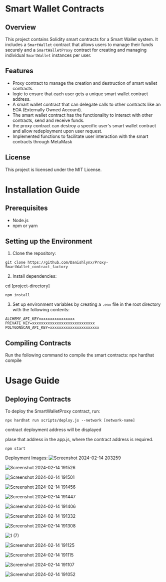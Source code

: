 # Smart Wallet Contracts

## Overview
This project contains Solidity smart contracts for a Smart Wallet system. It includes a `SmartWallet` contract that allows users to manage their funds securely and a `SmartWalletProxy` contract for creating and managing individual `SmartWallet` instances per user.

## Features
- Proxy contract to manage the creation and destruction of smart wallet contracts.
- logic to ensure that each user gets a unique smart wallet contract address.
- A smart wallet contract that can delegate calls to other contracts like an EOA (Externally Owned Account).
- The smart wallet contract has the functionality to interact with other contracts, send and receive funds.
- the proxy contract can destroy a specific user's smart wallet contract and allow redeployment upon user request.
- Implemented functions to facilitate user interaction with the smart contracts through MetaMask


## License
This project is licensed under the MIT License.


# Installation Guide

## Prerequisites
- Node.js
- npm or yarn

## Setting up the Environment
1. Clone the repository: 
```
git clone https://github.com/Danishlynx/Proxy-SmartWallet_contract_factory

```
2. Install dependencies:

cd [project-directory]
```
npm install
```

3. Set up environment variables by creating a `.env` file in the root directory with the following contents:
```
ALCHEMY_API_KEY=xxxxxxxxxxxxxxx
PRIVATE_KEY=xxxxxxxxxxxxxxxxxxxxxxxxxxxx
POLYGONSCAN_API_KEY=xxxxxxxxxxxxxxxxxxxxxx
```


## Compiling Contracts
Run the following command to compile the smart contracts:
npx hardhat compile

# Usage Guide

## Deploying Contracts

To deploy the SmartWalletProxy contract, run:
```
npx hardhat run scripts/deploy.js --network [network-name]
```

contract deployment address will be displayed

plase that address in the app.js, where the contract address is required.

```
npm start
``` 




Deployment Images:
![Screenshot 2024-02-14 203259](https://github.com/Danishlynx/Proxy-SmartWallet_contract_factory/assets/69537135/e7aeb4a4-9fae-4d95-8893-c5f80bdea0ad)

![Screenshot 2024-02-14 191526](https://github.com/Danishlynx/Proxy-SmartWallet_contract_factory/assets/69537135/11a57759-8902-49a3-8c26-6933f56e9448)

![Screenshot 2024-02-14 191501](https://github.com/Danishlynx/Proxy-SmartWallet_contract_factory/assets/69537135/8dfc6aa1-014d-4c45-b53c-62c9ef8ebdec)

![Screenshot 2024-02-14 191456](https://github.com/Danishlynx/Proxy-SmartWallet_contract_factory/assets/69537135/fb8e9f33-6f52-4585-8181-2cf6278d032b)

![Screenshot 2024-02-14 191447](https://github.com/Danishlynx/Proxy-SmartWallet_contract_factory/assets/69537135/2dfd71fc-a70c-456f-a591-5e18c72cf534)

![Screenshot 2024-02-14 191406](https://github.com/Danishlynx/Proxy-SmartWallet_contract_factory/assets/69537135/ad764ccf-b12a-4dc5-ae16-f308a5ec9513)

![Screenshot 2024-02-14 191332](https://github.com/Danishlynx/Proxy-SmartWallet_contract_factory/assets/69537135/f01e2fba-453f-4a55-8cbd-f03c0a03d3ac)

![Screenshot 2024-02-14 191308](https://github.com/Danishlynx/Proxy-SmartWallet_contract_factory/assets/69537135/4ccea338-6c02-46da-9ddd-0b96b84c43b0)

![1 (7)](https://github.com/Danishlynx/Proxy_SmartWallet_with_Frontend/assets/69537135/178d28b2-8de5-4eb9-a5cd-a27de19f18dd)


![Screenshot 2024-02-14 191125](https://github.com/Danishlynx/Proxy-SmartWallet_contract_factory/assets/69537135/6bbc05e6-b70d-42e3-b8d5-6e93be1a9344)

![Screenshot 2024-02-14 191115](https://github.com/Danishlynx/Proxy-SmartWallet_contract_factory/assets/69537135/e7ffef92-31f8-4493-b0d8-ac6a916e96f2)

![Screenshot 2024-02-14 191107](https://github.com/Danishlynx/Proxy-SmartWallet_contract_factory/assets/69537135/bf652ecf-33ed-4428-8587-a9d447e38af0)

![Screenshot 2024-02-14 191052](https://github.com/Danishlynx/Proxy-SmartWallet_contract_factory/assets/69537135/f799a1bf-5898-4f79-876d-cf1afff53236)




